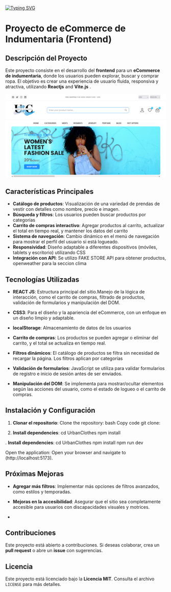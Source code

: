 [![Typing SVG](https://readme-typing-svg.demolab.com?font=Fira+Code&weight=600&size=53&pause=1000&center=true&vCenter=true&width=460&lines=Urban+Clothes+)](https://git.io/typing-svg)

# Proyecto de eCommerce de Indumentaria (Frontend)

## Descripción del Proyecto

Este proyecto consiste en el desarrollo del **frontend** para un **eCommerce de indumentaria**, donde los usuarios pueden explorar, buscar y comprar ropa. El objetivo es crear una experiencia de usuario fluida, responsiva y atractiva, utilizando  **Reactjs** and **Vite.js** .

![alt text](<Screenshot 2024-11-15 at 21-34-40 Urban Clothes- eCommerce Website.png>)

## Características Principales

- **Catálogo de productos**: Visualización de una variedad de prendas de vestir con detalles como nombre, precio e imagen.
- **Búsqueda y filtros**: Los usuarios pueden buscar productos por categorías
- **Carrito de compras interactivo**: Agregar productos al carrito, actualizar el total en tiempo real, y mantener los datos del carrito 
- **Sistema de navegación**: Cambio dinámico en el menú de navegación para mostrar el perfil del usuario si está logueado.
- **Responsividad**: Diseño adaptable a diferentes dispositivos (móviles, tablets y escritorio) utilizando CSS 
- **Integración con API**: Se utilizo FAKE STORE API para obtener productos, openweather para la seccion clima 
## Tecnologías Utilizadas

- **REACT JS**: Estructura principal del sitio.Manejo de la lógica de interacción, como el carrito de compras, filtrado de productos, validación de formularios y manipulación del DOM.
  
- **CSS3**: Para el diseño y la apariencia del eCommerce, con un enfoque en un diseño limpio y adaptable.

- **localStorage**: Almacenamiento de datos de los usuarios

- **Carrito de compras**: Los productos se pueden agregar o eliminar del carrito, y el total se actualiza en tiempo real.
- **Filtros dinámicos**: El catálogo de productos se filtra sin necesidad de recargar la página. Los filtros aplican por categorías
- **Validación de formularios**: JavaScript se utiliza para validar formularios de registro e inicio de sesión antes de ser enviados.
- **Manipulación del DOM**: Se implementa para mostrar/ocultar elementos según las acciones del usuario, como el estado de logueo o el carrito de compras.



## Instalación y Configuración

1. **Clonar el repositorio**:
   Clone the repository:
   bash
   Copy code
   git clone:

2. **Install dependencies**:
    cd UrbanClothes
    npm install

. **Install dependencies**:
    cd UrbanClothes
    npm install
    npm run dev

Open the application:
Open your browser and navigate to (http://localhost:5173).


## Próximas Mejoras

- **Agregar más filtros**: Implementar más opciones de filtros avanzados, como estilos y temporadas.

- **Mejoras en la accesibilidad**: Asegurar que el sitio sea completamente accesible para usuarios con discapacidades visuales y motrices.
- 

## Contribuciones

Este proyecto está abierto a contribuciones. Si deseas colaborar, crea un **pull request** o abre un **issue** con sugerencias.

## Licencia

Este proyecto está licenciado bajo la **Licencia MIT**. Consulta el archivo `LICENSE` para más detalles.





